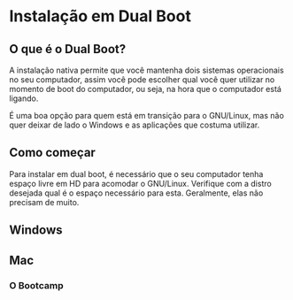 # Instalação em Dual Boot

## O que é o Dual Boot?

A instalação nativa permite que você mantenha dois sistemas operacionais no seu computador, assim você pode escolher qual você quer utilizar no momento de boot do computador, ou seja, na hora que o computador está ligando.

É uma boa opção para quem está em transição para o GNU/Linux, mas não quer deixar de lado o Windows e as aplicações que costuma utilizar.

## Como começar

Para instalar em dual boot, é necessário que o seu computador tenha espaço livre em HD para acomodar o GNU/Linux. Verifique com a distro desejada qual é o espaço necessário para esta. Geralmente, elas não precisam de muito.

## Windows


## Mac

### O Bootcamp